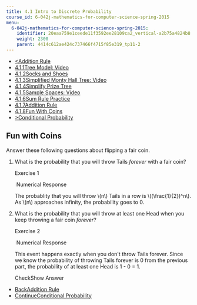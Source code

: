 ```yaml
---
title: 4.1 Intro to Discrete Probability
course_id: 6-042j-mathematics-for-computer-science-spring-2015
menu:
  6-042j-mathematics-for-computer-science-spring-2015:
    identifier: 20eaa759e1ceede11f3592ee28109ca2_vertical-a2b75a4824b8
    weight: 2300
    parent: 4414c612ae424c737466f4715f85e319_tp11-2
---
```

*   [<Addition Rule](/courses/electrical-engineering-and-computer-science/6-042j-mathematics-for-computer-science-spring-2015/probability/tp11-2/vertical-d95cbbc345c2)
*   [4.1.1Tree Model: Video](/courses/electrical-engineering-and-computer-science/6-042j-mathematics-for-computer-science-spring-2015/probability/tp11-2)
*   [4.1.2Socks and Shoes](/courses/electrical-engineering-and-computer-science/6-042j-mathematics-for-computer-science-spring-2015/probability/tp11-2/vertical-dcc88d262213)
*   [4.1.3Simplified Monty Hall Tree: Video](/courses/electrical-engineering-and-computer-science/6-042j-mathematics-for-computer-science-spring-2015/probability/tp11-2/vertical-65858dc50455)
*   [4.1.4Simplify Prize Tree](/courses/electrical-engineering-and-computer-science/6-042j-mathematics-for-computer-science-spring-2015/probability/tp11-2/vertical-9542d6e9bbc8)
*   [4.1.5Sample Spaces: Video](/courses/electrical-engineering-and-computer-science/6-042j-mathematics-for-computer-science-spring-2015/probability/tp11-2/vertical-7e0be1baca38)
*   [4.1.6Sum Rule Practice](/courses/electrical-engineering-and-computer-science/6-042j-mathematics-for-computer-science-spring-2015/probability/tp11-2/vertical-eb54695f6f66)
*   [4.1.7Addition Rule](/courses/electrical-engineering-and-computer-science/6-042j-mathematics-for-computer-science-spring-2015/probability/tp11-2/vertical-d95cbbc345c2)
*   [4.1.8Fun With Coins](/courses/electrical-engineering-and-computer-science/6-042j-mathematics-for-computer-science-spring-2015/probability/tp11-2/vertical-a2b75a4824b8)
*   [\>Conditional Probability](/courses/electrical-engineering-and-computer-science/6-042j-mathematics-for-computer-science-spring-2015/probability/tp12-1)

Fun with Coins
--------------

  
Answer these following questions about flipping a fair coin.

1.  What is the probability that you will throw Tails _forever_ with a fair coin?
    
    Exercise 1
    
    &nbsp;Numerical Response&nbsp;
    
    The probablity that you will throw \\(n\\) Tails in a row is \\((\\frac{1}{2})^n\\). As \\(n\\) approaches infinity, the probability goes to 0.
    
2.  What is the probability that you will throw at least one Head when you keep throwing a fair coin _forever_?
    
    Exercise 2
    
    &nbsp;Numerical Response&nbsp;
    
    This event happens exactly when you don't throw Tails forever. Since we know the probability of throwing Tails forever is 0 from the previous part, the probability of at least one Head is 1 - 0 = 1.
    
    CheckShow Answer
    

*   [BackAddition Rule](/courses/electrical-engineering-and-computer-science/6-042j-mathematics-for-computer-science-spring-2015/probability/tp11-2/vertical-d95cbbc345c2)
*   [ContinueConditional Probability](/courses/electrical-engineering-and-computer-science/6-042j-mathematics-for-computer-science-spring-2015/probability/tp12-1)